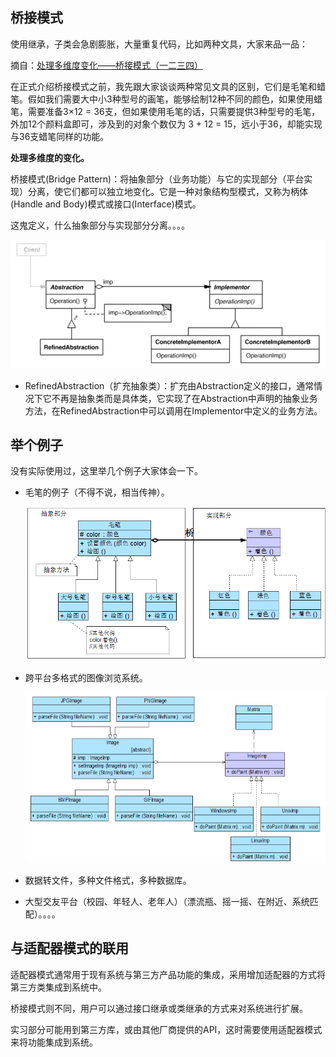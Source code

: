 ## 桥接模式

使用继承，子类会急剧膨胀，大量重复代码，比如两种文具，大家来品一品：

摘自：[处理多维度变化——桥接模式（一二三四）](<https://blog.csdn.net/lovelion/article/details/7464183> )

在正式介绍桥接模式之前，我先跟大家谈谈两种常见文具的区别，它们是毛笔和蜡笔。假如我们需要大中小3种型号的画笔，能够绘制12种不同的颜色，如果使用蜡笔，需要准备3×12 = 36支，但如果使用毛笔的话，只需要提供3种型号的毛笔，外加12个颜料盒即可，涉及到的对象个数仅为 3 + 12 = 15，远小于36，却能实现与36支蜡笔同样的功能。

**处理多维度的变化。**

桥接模式(Bridge Pattern)：将抽象部分（业务功能）与它的实现部分（平台实现）分离，使它们都可以独立地变化。它是一种对象结构型模式，又称为柄体(Handle and Body)模式或接口(Interface)模式。

这鬼定义，什么抽象部分与实现部分分离。。。。

![1572839662798](assets/1572839662798.png)

+ RefinedAbstraction（扩充抽象类）：扩充由Abstraction定义的接口，通常情况下它不再是抽象类而是具体类，它实现了在Abstraction中声明的抽象业务方法，在RefinedAbstraction中可以调用在Implementor中定义的业务方法。 



## 举个例子

没有实际使用过，这里举几个例子大家体会一下。

+ 毛笔的例子（不得不说，相当传神）。

  ![1572840542876](assets/1572840542876.png)

+ 跨平台多格式的图像浏览系统。 

  ![1572840661081](assets/1572840661081.png)

+ 数据转文件，多种文件格式，多种数据库。

+ 大型交友平台（校园、年轻人、老年人）（漂流瓶、摇一摇、在附近、系统匹配）。。。。

## 与适配器模式的联用

适配器模式通常用于现有系统与第三方产品功能的集成，采用增加适配器的方式将第三方类集成到系统中。 

桥接模式则不同，用户可以通过接口继承或类继承的方式来对系统进行扩展。 

实习部分可能用到第三方库，或由其他厂商提供的API，这时需要使用适配器模式来将功能集成到系统。